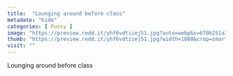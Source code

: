 ```yaml
---
title:  "Lounging around before class"
metadate: "hide"
categories: [ Pussy ]
image: "https://preview.redd.it/yhf6vdtiiej51.jpg?auto=webp&s=670b251a34c4845339dacbf89f62531bc0425430"
thumb: "https://preview.redd.it/yhf6vdtiiej51.jpg?width=1080&crop=smart&auto=webp&s=9fab3aa2056afe2454f2b51759822b788b562087"
visit: ""
---
```

Lounging around before class
